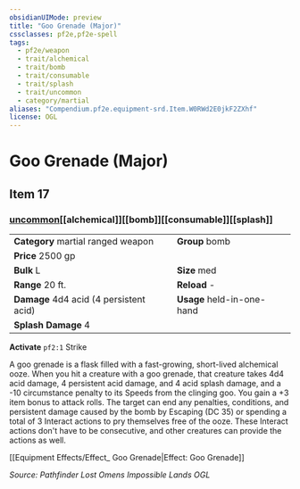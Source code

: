 ```yaml
---
obsidianUIMode: preview
title: "Goo Grenade (Major)"
cssclasses: pf2e,pf2e-spell
tags:
  - pf2e/weapon
  - trait/alchemical
  - trait/bomb
  - trait/consumable
  - trait/splash
  - trait/uncommon
  - category/martial
aliases: "Compendium.pf2e.equipment-srd.Item.W0RWd2E0jkF2ZXhf"
license: OGL
---
```

# Goo Grenade (Major)
## Item 17
### [uncommon](uncommon "Uncommon Rarity Trait")[[alchemical]][[bomb]][[consumable]][[splash]]

|  |  |
| -- | -- |
| **Category** martial ranged weapon | **Group** bomb |
| **Price** 2500 gp |  |
| **Bulk** L | **Size** med |
|**Range** 20 ft.| **Reload** -|
| **Damage** 4d4 acid (4 persistent acid) | **Usage** held-in-one-hand |
| **Splash Damage** 4 | |


**Activate** `pf2:1` Strike

A goo grenade is a flask filled with a fast-growing, short-lived alchemical ooze. When you hit a creature with a goo grenade, that creature takes 4d4 acid damage, 4 persistent acid damage, and 4 acid splash damage, and a -10 circumstance penalty to its Speeds from the clinging goo. You gain a +3 item bonus to attack rolls. The target can end any penalties, conditions, and persistent damage caused by the bomb by Escaping (DC 35) or spending a total of 3 Interact actions to pry themselves free of the ooze. These Interact actions don't have to be consecutive, and other creatures can provide the actions as well.

[[Equipment Effects/Effect_ Goo Grenade|Effect: Goo Grenade]]

*Source: Pathfinder Lost Omens Impossible Lands*
*OGL*